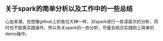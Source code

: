 ## 关于spark的简单分析以及工作中的一些总结
心血来潮，也想像github上的各位大神一样，对spark进行一些深层次的分析，同时也不脱离实践操作，所以有关spark的一些分析，尽量会结合实践附上简单的demo操作。
